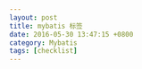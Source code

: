 ```yaml
---
layout: post
title: mybatis 标签
date: 2016-05-30 13:47:15 +0800
category: Mybatis
tags: [checklist]
---
```

